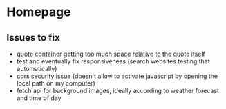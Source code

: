 # Homepage

## Issues to fix
- quote container getting too much  space relative to the quote itself
- test and eventually fix responsiveness (search websites testing that automatically)
- cors security issue (doesn't allow to activate javascript by opening the local path on my computer)
- fetch api for background images, ideally according to weather forecast and time of day
